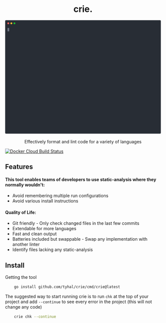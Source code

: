 <h1 align="center">
    crie.
</h1>
<p align="center">
    <img src="https://raw.githubusercontent.com/tyhal/crie/main/doc/demo.svg?sanitize=true" width="572" alt="crie cli demo">
</p>
<p align="center">
    Effectively format and lint code for a variety of languages
</p>

[![Docker Cloud Build Status](https://img.shields.io/docker/cloud/build/tyhal/crie.svg)](https://hub.docker.com/r/tyhal/crie)

## Features

#### This tool enables teams of developers to use static-analysis where they normally wouldn't:

*   Avoid remembering multiple run configurations
*   Avoid various install instructions

#### Quality of Life:

*   Git friendly - Only check changed files in the last few commits
*   Extendable for more languages
*   Fast and clean output
*   Batteries included but swappable - Swap any implementation with another linter
*   Identify files lacking any static-analysis

## Install

Getting the tool

```bash
    go install github.com/tyhal/crie/cmd/crie@latest
```

The suggested way to start running crie is to run `chk` at the top of your project and add `--continue` to see every error in the project (this will not change any code)

```bash
    crie chk --continue
```
